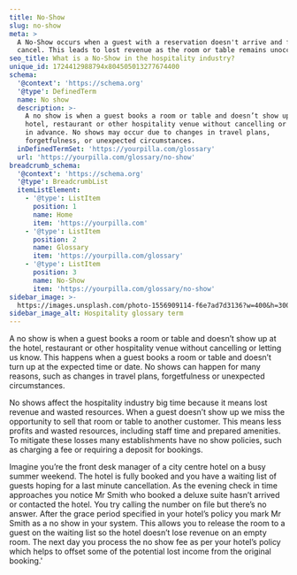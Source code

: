 ```yaml
---
title: No-Show
slug: no-show
meta: >
  A No-Show occurs when a guest with a reservation doesn't arrive and fails to
  cancel. This leads to lost revenue as the room or table remains unoccupied.
seo_title: What is a No-Show in the hospitality industry?
unique_id: 1724412988794x804505013277674400
schema:
  '@context': 'https://schema.org'
  '@type': DefinedTerm
  name: No show
  description: >-
    A no show is when a guest books a room or table and doesn’t show up at the
    hotel, restaurant or other hospitality venue without cancelling or notifying
    in advance. No shows may occur due to changes in travel plans,
    forgetfulness, or unexpected circumstances.
  inDefinedTermSet: 'https://yourpilla.com/glossary'
  url: 'https://yourpilla.com/glossary/no-show'
breadcrumb_schema:
  '@context': 'https://schema.org'
  '@type': BreadcrumbList
  itemListElement:
    - '@type': ListItem
      position: 1
      name: Home
      item: 'https://yourpilla.com'
    - '@type': ListItem
      position: 2
      name: Glossary
      item: 'https://yourpilla.com/glossary'
    - '@type': ListItem
      position: 3
      name: No-Show
      item: 'https://yourpilla.com/glossary/no-show'
sidebar_image: >-
  https://images.unsplash.com/photo-1556909114-f6e7ad7d3136?w=400&h=300&fit=crop&auto=format
sidebar_image_alt: Hospitality glossary term
---
```

A no show is when a guest books a room or table and doesn’t show up at the hotel, restaurant or other hospitality venue without cancelling or letting us know. This happens when a guest books a room or table and doesn’t turn up at the expected time or date. No shows can happen for many reasons, such as changes in travel plans, forgetfulness or unexpected circumstances.

No shows affect the hospitality industry big time because it means lost revenue and wasted resources. When a guest doesn’t show up we miss the opportunity to sell that room or table to another customer. This means less profits and wasted resources, including staff time and prepared amenities. To mitigate these losses many establishments have no show policies, such as charging a fee or requiring a deposit for bookings.

Imagine you’re the front desk manager of a city centre hotel on a busy summer weekend. The hotel is fully booked and you have a waiting list of guests hoping for a last minute cancellation. As the evening check in time approaches you notice Mr Smith who booked a deluxe suite hasn’t arrived or contacted the hotel. You try calling the number on file but there’s no answer. After the grace period specified in your hotel’s policy you mark Mr Smith as a no show in your system. This allows you to release the room to a guest on the waiting list so the hotel doesn’t lose revenue on an empty room. The next day you process the no show fee as per your hotel’s policy which helps to offset some of the potential lost income from the original booking.'
